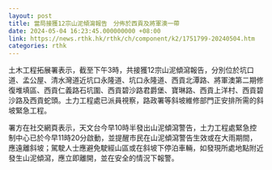 ```yaml
---
layout: post
title: 當局接獲12宗山泥傾瀉報告　分佈於西貢及將軍澳一帶
date: 2024-05-04 16:23:45.000000000 +08:00
link: https://news.rthk.hk/rthk/ch/component/k2/1751799-20240504.htm
categories: rthk
---
```


土木工程拓展署表示，截至下午3時，共接獲12宗山泥傾瀉報告，分別位於坑口道、孟公屋、清水灣道近坑口永隆道、坑口永隆道、西貢北潭路、⁠將軍澳第二期修復堆填區、西貢仁義路石坑圍、西貢碧沙路君爵堡、⁠寶琳路、⁠西貢上洋村、西貢碧沙路及西貢蛇頭。土力工程處已派員視察，路政署等斜坡維修部門正安排所需的斜坡緊急工程。

署方在社交網頁表示，天文台今早10時半發出山泥傾瀉警告，土力工程處緊急控制中心已於今早11時20分啟動，並提醒市民在山泥傾瀉警告生效或在大雨期間，應遠離斜坡；駕駛人士應避免駛經山區或在斜坡下停泊車輛，如發現所處地點附近發生山泥傾瀉，應立即離開，並在安全的情況下報警。
